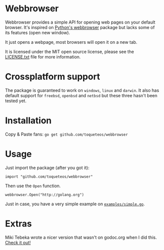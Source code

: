 Webbrowser
==========

Webbrowser provides a simple API for opening web pages on your default browser. It's inspired on [Python's webbrowser](http://docs.python.org/3.3/library/webbrowser.html) package but lacks some of its features (open new window).

It just opens a webpage, most browsers will open it on a new tab.

It is licensed under the MIT open source license, please see the [LICENSE.txt](https://github.com/toqueteos/webbrowser/blob/master/LICENSE.txt) file for more information.

Crossplatform support
=====================

The package is guaranteed to work on `windows`, `linux` and `darwin`. It also has default support for `freebsd`, `openbsd` and `netbsd` but these three hasn't been tested yet.

Installation
============

Copy & Paste fans: `go get github.com/toqueteos/webbrowser`

Usage
=====

Just import the package (after you got it):

    import "github.com/toqueteos/webbrowser"

Then use the `Open` function.

    webbrowser.Open("http://golang.org")

Just in case, you have a very simple example on [`examples/simple.go`](https://github.com/toqueteos/webbrowser/blob/master/examples/simple.go).

Extras
======

Miki Tebeka wrote a nicer version that wasn't on godoc.org when I did this. [Check it out!](https://bitbucket.org/tebeka/go-wise/src/d8db9bf5c4d1/desktop.go?at=default)
